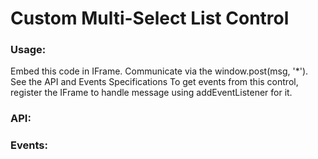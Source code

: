 # Custom Multi-Select List Control

### Usage:
Embed this code in IFrame.
Communicate via the window.post(msg, '\*'). See the API and Events Specifications
To get events from this control, register the IFrame to handle message using addEventListener for it.

### API:

### Events:
